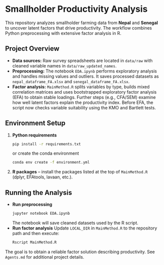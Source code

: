 # Smallholder Productivity Analysis

This repository analyzes smallholder farming data from **Nepal** and **Senegal** to uncover latent factors that drive productivity. The workflow combines Python preprocessing with extensive factor analysis in R.

## Project Overview
- **Data sources:** Raw survey spreadsheets are located in `data/raw` with cleaned variable names in `data/raw_updated_names`.
- **Preprocessing:** The notebook `EDA.ipynb` performs exploratory analysis and handles missing values and outliers. It saves processed datasets as `nepal_dataframe_FA.xlsx` and `senegal_dataframe_FA.xlsx`.
- **Factor analysis:** `MainMethod.R` splits variables by type, builds mixed correlation matrices and uses bootstrapped exploratory factor analysis (EFA) to obtain stable loadings. Further steps (e.g., CFA/SEM) examine how well latent factors explain the productivity index.
 Before EFA, the script now checks variable suitability using the KMO and Bartlett tests.
## Environment Setup
1. **Python requirements**
   ```bash
   pip install -r requirements.txt
   ```
   or create the conda environment
   ```bash
   conda env create -f environment.yml
   ```
2. **R packages** – install the packages listed at the top of `MainMethod.R` (dplyr, EFAtools, lavaan, etc.).

## Running the Analysis
- **Run preprocessing**
  ```bash
  jupyter notebook EDA.ipynb
  ```
  The notebook will save cleaned datasets used by the R script.
- **Run factor analysis**
  Update `LOCAL_DIR` in `MainMethod.R` to the repository path and then execute:
  ```bash
  Rscript MainMethod.R
  ```

The goal is to obtain a reliable factor solution describing productivity. See `Agents.md` for additional project details.
